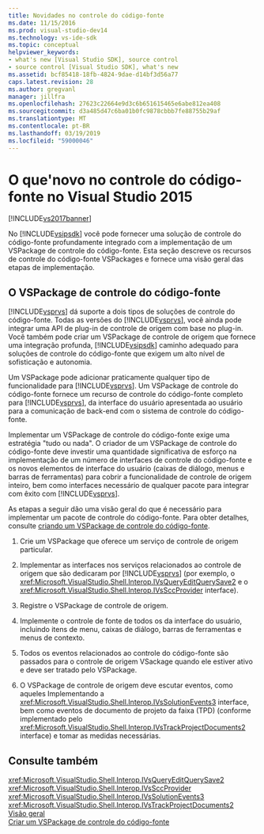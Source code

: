 ```yaml
---
title: Novidades no controle do código-fonte
ms.date: 11/15/2016
ms.prod: visual-studio-dev14
ms.technology: vs-ide-sdk
ms.topic: conceptual
helpviewer_keywords:
- what's new [Visual Studio SDK], source control
- source control [Visual Studio SDK], what's new
ms.assetid: bcf85418-18fb-4824-9dae-d14bf3d56a77
caps.latest.revision: 28
ms.author: gregvanl
manager: jillfra
ms.openlocfilehash: 27623c22664e9d3c6b651615465e6abe812ea408
ms.sourcegitcommit: d3a485d47c6ba01b0fc9878cbbb7fe88755b29af
ms.translationtype: MT
ms.contentlocale: pt-BR
ms.lasthandoff: 03/19/2019
ms.locfileid: "59000046"
---
```

# <a name="what39s-new-in-source-control-in-visual-studio-2015"></a>O que&#39;novo no controle do código-fonte no Visual Studio 2015

[!INCLUDE[vs2017banner](../../includes/vs2017banner.md)]

No [!INCLUDE[vsipsdk](../../includes/vsipsdk-md.md)] você pode fornecer uma solução de controle do código-fonte profundamente integrado com a implementação de um VSPackage de controle do código-fonte. Esta seção descreve os recursos de controle do código-fonte VSPackages e fornece uma visão geral das etapas de implementação.  
  
## <a name="the-source-control-vspackage"></a>O VSPackage de controle do código-fonte  
 [!INCLUDE[vsprvs](../../includes/vsprvs-md.md)] dá suporte a dois tipos de soluções de controle do código-fonte. Todas as versões do [!INCLUDE[vsprvs](../../includes/vsprvs-md.md)], você ainda pode integrar uma API de plug-in de controle de origem com base no plug-in. Você também pode criar um VSPackage de controle de origem que fornece uma integração profunda, [!INCLUDE[vsipsdk](../../includes/vsipsdk-md.md)] caminho adequado para soluções de controle do código-fonte que exigem um alto nível de sofisticação e autonomia.  
  
 Um VSPackage pode adicionar praticamente qualquer tipo de funcionalidade para [!INCLUDE[vsprvs](../../includes/vsprvs-md.md)]. Um VSPackage de controle do código-fonte fornece um recurso de controle do código-fonte completo para [!INCLUDE[vsprvs](../../includes/vsprvs-md.md)], da interface do usuário apresentada ao usuário para a comunicação de back-end com o sistema de controle do código-fonte.  
  
 Implementar um VSPackage de controle do código-fonte exige uma estratégia "tudo ou nada". O criador de um VSPackage de controle do código-fonte deve investir uma quantidade significativa de esforço na implementação de um número de interfaces de controle do código-fonte e os novos elementos de interface do usuário (caixas de diálogo, menus e barras de ferramentas) para cobrir a funcionalidade de controle de origem inteiro, bem como interfaces necessário de qualquer pacote para integrar com êxito com [!INCLUDE[vsprvs](../../includes/vsprvs-md.md)].  
  
 As etapas a seguir dão uma visão geral do que é necessário para implementar um pacote de controle do código-fonte. Para obter detalhes, consulte [criando um VSPackage de controle do código-fonte](../../extensibility/internals/creating-a-source-control-vspackage.md).  
  
1.  Crie um VSPackage que oferece um serviço de controle de origem particular.  
  
2.  Implementar as interfaces nos serviços relacionados ao controle de origem que são dedicaram por [!INCLUDE[vsprvs](../../includes/vsprvs-md.md)] (por exemplo, o <xref:Microsoft.VisualStudio.Shell.Interop.IVsQueryEditQuerySave2> e o <xref:Microsoft.VisualStudio.Shell.Interop.IVsSccProvider> interface).  
  
3.  Registre o VSPackage de controle de origem.  
  
4.  Implemente o controle de fonte de todos os da interface do usuário, incluindo itens de menu, caixas de diálogo, barras de ferramentas e menus de contexto.  
  
5.  Todos os eventos relacionados ao controle do código-fonte são passados para o controle de origem VSackage quando ele estiver ativo e deve ser tratado pelo VSPackage.  
  
6.  O VSPackage de controle de origem deve escutar eventos, como aqueles Implementando a <xref:Microsoft.VisualStudio.Shell.Interop.IVsSolutionEvents3> interface, bem como eventos de documento de projeto da faixa (TPD) (conforme implementado pelo <xref:Microsoft.VisualStudio.Shell.Interop.IVsTrackProjectDocuments2> interface) e tomar as medidas necessárias.  
  
## <a name="see-also"></a>Consulte também  
 <xref:Microsoft.VisualStudio.Shell.Interop.IVsQueryEditQuerySave2>   
 <xref:Microsoft.VisualStudio.Shell.Interop.IVsSccProvider>   
 <xref:Microsoft.VisualStudio.Shell.Interop.IVsSolutionEvents3>   
 <xref:Microsoft.VisualStudio.Shell.Interop.IVsTrackProjectDocuments2>   
 [Visão geral](../../extensibility/internals/source-control-integration-overview.md)   
 [Criar um VSPackage de controle do código-fonte](../../extensibility/internals/creating-a-source-control-vspackage.md)
